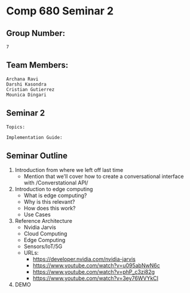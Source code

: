 # Comp 680 Seminar 2
## Group Number: 

    7

## Team Members: 

	Archana Ravi
	Darshi Kasondra
	Cristian Gutierrez
    Mounica Dingari
## Seminar 2
    Topics:

    Implementation Guide:

## Seminar Outline
1. Introduction from where we left off last time
    - Mention that we'll cover how to create a conversational interface with /Converstational API/
2. Introduction to edge computing
    - What is edge computing?
    - Why is this relevant?
    - How does this work?
    - Use Cases
3. Reference Architecture
    - Nvidia Jarvis
    - Cloud Computing 
    - Edge Computing 
    - Sensors/IoT/5G
    - URLs: 
        - https://developer.nvidia.com/nvidia-jarvis
        - https://www.youtube.com/watch?v=u095abNwN6c 
        - https://www.youtube.com/watch?v=phP_c3zi82g
        - https://www.youtube.com/watch?v=3ey76WVYkCI
4. DEMO